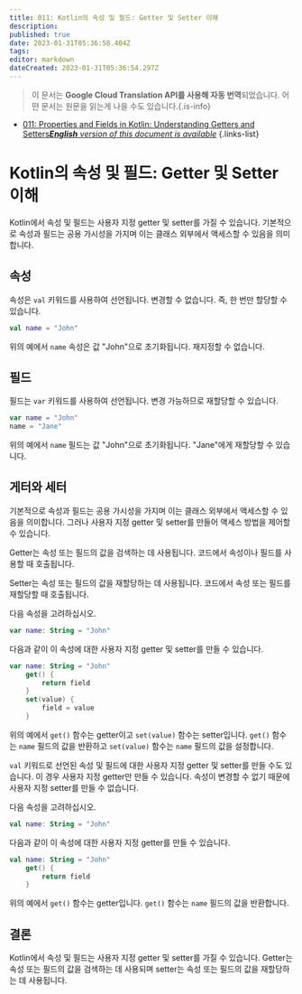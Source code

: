 ```yaml
---
title: 011: Kotlin의 속성 및 필드: Getter 및 Setter 이해
description: 
published: true
date: 2023-01-31T05:36:58.404Z
tags: 
editor: markdown
dateCreated: 2023-01-31T05:36:54.297Z
---
```


> 이 문서는 **Google Cloud Translation API를 사용해 자동 번역**되었습니다.
어떤 문서는 원문을 읽는게 나을 수도 있습니다.{.is-info}
- [011: Properties and Fields in Kotlin: Understanding Getters and Setters***English** version of this document is available*](/en/Knowledge-base/Kotlin/Learning/011-properties-and-fields-in-kotlin-understanding-getters-and-setters)
{.links-list}


# Kotlin의 속성 및 필드: Getter 및 Setter 이해

Kotlin에서 속성 및 필드는 사용자 지정 getter 및 setter를 가질 수 있습니다. 기본적으로 속성과 필드는 공용 가시성을 가지며 이는 클래스 외부에서 액세스할 수 있음을 의미합니다.

## 속성

속성은 `val` 키워드를 사용하여 선언됩니다. 변경할 수 없습니다. 즉, 한 번만 할당할 수 있습니다.

```kotlin
val name = "John"
```

위의 예에서 `name` 속성은 값 "John"으로 초기화됩니다. 재지정할 수 없습니다.

## 필드

필드는 `var` 키워드를 사용하여 선언됩니다. 변경 가능하므로 재할당할 수 있습니다.

```kotlin
var name = "John"
name = "Jane"
```

위의 예에서 `name` 필드는 값 "John"으로 초기화됩니다. "Jane"에게 재할당할 수 있습니다.

## 게터와 세터

기본적으로 속성과 필드는 공용 가시성을 가지며 이는 클래스 외부에서 액세스할 수 있음을 의미합니다. 그러나 사용자 지정 getter 및 setter를 만들어 액세스 방법을 제어할 수 있습니다.

Getter는 속성 또는 필드의 값을 검색하는 데 사용됩니다. 코드에서 속성이나 필드를 사용할 때 호출됩니다.

Setter는 속성 또는 필드의 값을 재할당하는 데 사용됩니다. 코드에서 속성 또는 필드를 재할당할 때 호출됩니다.

다음 속성을 고려하십시오.

```kotlin
var name: String = "John"
```

다음과 같이 이 속성에 대한 사용자 지정 getter 및 setter를 만들 수 있습니다.

```kotlin
var name: String = "John"
    get() {
        return field
    }
    set(value) {
        field = value
    }
```

위의 예에서 `get()` 함수는 getter이고 `set(value)` 함수는 setter입니다. `get()` 함수는 `name` 필드의 값을 반환하고 `set(value)` 함수는 `name` 필드의 값을 설정합니다.

`val` 키워드로 선언된 속성 및 필드에 대한 사용자 지정 getter 및 setter를 만들 수도 있습니다. 이 경우 사용자 지정 getter만 만들 수 있습니다. 속성이 변경할 수 없기 때문에 사용자 지정 setter를 만들 수 없습니다.

다음 속성을 고려하십시오.

```kotlin
val name: String = "John"
```

다음과 같이 이 속성에 대한 사용자 지정 getter를 만들 수 있습니다.

```kotlin
val name: String = "John"
    get() {
        return field
    }
```

위의 예에서 `get()` 함수는 getter입니다. `get()` 함수는 `name` 필드의 값을 반환합니다.

## 결론

Kotlin에서 속성 및 필드는 사용자 지정 getter 및 setter를 가질 수 있습니다. Getter는 속성 또는 필드의 값을 검색하는 데 사용되며 setter는 속성 또는 필드의 값을 재할당하는 데 사용됩니다.
